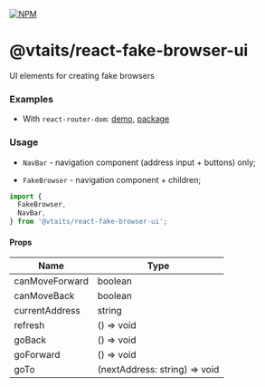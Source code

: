 [![NPM](https://img.shields.io/npm/v/@vtaits/react-fake-browser-ui.svg)](https://www.npmjs.com/package/@vtaits/react-fake-browser-ui)

# @vtaits/react-fake-browser-ui

UI elements for creating fake browsers

### Examples

- With `react-router-dom`: [demo](https://codesandbox.io/s/sv055), [package](https://github.com/vtaits/react-fake-browser/tree/master/packages/react-router-dom-fake-browser)

### Usage

- `NavBar` - navigation component (address input + buttons) only;

- `FakeBrowser` - navigation component + children;

```javascript
import {
  FakeBrowser,
  NavBar,
} from '@vtaits/react-fake-browser-ui';
```

#### Props

| Name | Type |
|------|------|
| canMoveForward | boolean |
| canMoveBack | boolean |
| currentAddress | string |
| refresh | () => void |
| goBack | () => void |
| goForward | () => void |
| goTo | (nextAddress: string) => void |
